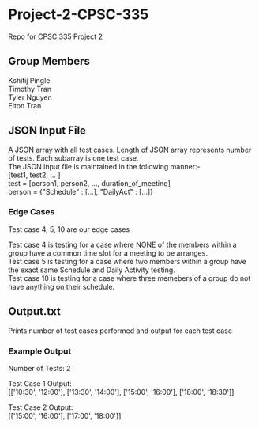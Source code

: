# Project-2-CPSC-335
Repo for CPSC 335 Project 2

## Group Members
Kshitij Pingle  
Timothy Tran  
Tyler Nguyen  
Elton Tran  

## JSON Input File
A JSON array with all test cases. Length of JSON array represents number of tests. Each subarray is one test case.  
The JSON input file is maintained in the following manner:-  
\[test1, test2, ... \]  
test = \[person1, person2, ..., duration_of_meeting\]  
person =  {"Schedule" : \[...\], "DailyAct" : \[...\]}  

### Edge Cases
Test case 4, 5, 10 are our edge cases

Test case 4 is testing for a case where NONE of the members within a group have a common time slot for a meeting to be arranges.  
Test case 5 is testing for a case where two members within a group have the exact same Schedule and Daily Activity testing.  
Test case 10 is testing for a case where three memebers of a group do not have anything on their schedule.  

## Output.txt
Prints number of test cases performed and output for each test case  

### Example Output
Number of Tests: 2  

Test Case 1 Output:  
[['10:30', '12:00'], ['13:30', '14:00'], ['15:00', '16:00'], ['18:00', '18:30']]  

Test Case 2 Output:  
[['15:00', '16:00'], ['17:00', '18:00']]  

